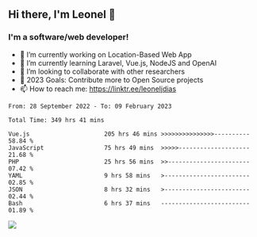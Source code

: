## Hi there, I'm Leonel 👋

### I'm a software/web developer!
- 🔭 I’m currently working on Location-Based Web App
- 🌱 I’m currently learning Laravel, Vue.js, NodeJS and OpenAI
- 👯 I’m looking to collaborate with other researchers
- 🥅 2023 Goals: Contribute more to Open Source projects
- 📫 How to reach me: https://linktr.ee/leoneljdias

<!--START_SECTION:waka-->

```text
From: 28 September 2022 - To: 09 February 2023

Total Time: 349 hrs 41 mins

Vue.js                     205 hrs 46 mins >>>>>>>>>>>>>>>----------   58.84 %
JavaScript                 75 hrs 49 mins  >>>>>--------------------   21.68 %
PHP                        25 hrs 56 mins  >>-----------------------   07.42 %
YAML                       9 hrs 58 mins   >------------------------   02.85 %
JSON                       8 hrs 32 mins   >------------------------   02.44 %
Bash                       6 hrs 37 mins   -------------------------   01.89 %
```

<!--END_SECTION:waka-->

![](https://komarev.com/ghpvc/?username=leoneljdias&color=blue&style=flat-square)
